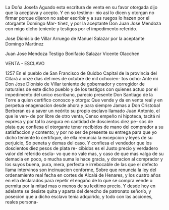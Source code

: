 La Doña Josefa Aguado esta escritura de venta en su favor otorgada dijo que la aceptava y acepto. Y en so testimo- nio así lo dicen y otorgan no firmar porque dijeron no saber escribir y a sus ruegos lo hazen por el otorgante Domingo Mar- tínez, y por la aceptante Don Juan Jose Mendoza con migo dicho teniente y testigos por el impedimento referido.

Jose Dionisio de Villar
Arruego de Manuel Salazar
por la aceptante
Domingo Martínez

Juan Jose Mendoza
Testigo Bonifacio Salazar
Vicente Olacchen

VENTA - ESCLAVO

1257 En el pueblo de San Francisco de Quidbo Capital de la provincia del Citará a onze dias del mes de octubre de mil ochocien- tos ocho: Ante mi Don Jose Dionisio de Villar teniente de gobernador y corregidor de naturales de este dicho pueblo y de los testigos con quienes actuo por el impedimento del unico escribano, parecio presente Don Santiago de la Torre a quien certifico conosco y otorga: Que vende y da en venta real y en perpetua enagenacion desde ahora y para siempre Jamas a Don Cristobal Berberan es a saver un neórito su propio esclavo llamado Juan Antonio, el que le ven- de por libre de otro venta, Censo empeño ni hipoteca, tacitá ni expresa y por tal lo asegura en cantidad de doscientos diez pe- sos de plata que confiesa el otorgante tener recibidos de mano del comprador a su satisfaccion y contento; y por no ser de presente su entrega para que yo dicho teniente lo certifique, de ella renuncia la excepcion y leyes de su perjuicio, So peneta y demas del caso. Y confiesa el vendedor que los doscientos diez pesos de plata re- cibidos es el Justo precio y verdadero valor del referido escla- vo que no vale mas, y caso de que mas valga de su demacia en poco, o mucha suma le hace gracia, y donacion al comprador y los suyos buena, pura, mera, perfecta e irrebocable de las que el defecto llama intervinos son incinuacion conforme, Sobre que renuncia la ley del ordenamiento real fecha en cortes de Alcalá de Henares, y los cuatro años en ella declarados para repetir el engaño de lo que se compra vende o permita por la mitad mas o menos de su lexitimo precio. Y desde hoy en adelante se desiste quita y aparta del derecho de patronato señorío, y posecion que a dicho esclavo tenia adquirido, y todo con las acciones, reales persona-